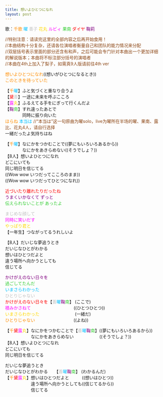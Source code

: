 ```yaml
---
title: 想いよひとつになれ
layout: post
---
```

歌：<font color="darkorange">千歌</font> <font color="deepskyblue">曜</font> <font color="silver">善子</font> <font color="gold">花丸</font> <font color="magenta">ルビィ</font> <font color="limegreen">果南</font> <font color="red">ダイヤ</font> <font color="purple">鞠莉</font>


<p><font color="saddlebrown">//特别注意：请读完这里的全部内容之后再开始食用！<br />
//本曲结构十分复杂，还请各位演唱者衡量自己和团队的能力情况来分配<br />
//双层括号表示里面的部分还含有和声，之后可能会专门针对本曲出一个更加详细的解说版本；本曲将不标注部分括号的演唱者<br />
//本曲在4th上加入了梨子，如需真9人版请前往4th ver</font></p>

<p><font color="darkorange">想いよひとつになれ</font>((想いがひとつになるとき))<br />
<font color="darkorange">このときを待っていた</font></p>

<p>【<font color="darkorange">千</font><font color="deepskyblue">曜</font>】ふと気づくと重なり合うよ<br />
【<font color="red">黛</font><font color="silver">善</font>】一途に未来を呼ぶこころ<br />
【<font color="magenta">露</font><font color="gold">丸</font>】ふるえてる手をにぎって行くんだよ<br />
【<font color="purple">鞠</font><font color="limegreen">南</font>】すれ違ったあとで<br />
　　　　同時に振り向いた<br />
<font color="darkorange">ほらね</font> <font color="deepskyblue">本当は</font> <font color="saddlebrown">//“本当は”这一句原曲为曜solo，live为曜所在半场的曜、果南、露比、花丸4人，请自行选择</font><br />
一緒だったよ気持ちはね</p>

<p>【<font color="darkorange">千</font><font color="deepskyblue">曜</font>】なにかをつかむことで((夢にもいろいろあるから))<br />
　　　　なにかをあきらめない((そうでしょ？))<br />
【8人】想いよひとつになれ<br />
どこにいても<br />
同じ明日を信じてる<br />
((Wow wow いつだってこころのまま))<br />
((Wow wow いつだってひとつになれ))</p>

<p><font color="red">近づいたり離れたりだったね</font><br />
<font color="purple">うまくいかなくて ずっと</font><br />
<font color="limegreen">伝えられないことが あったよ</font></p>

<p><font color="silver">まじめな顔して</font><br />
<font color="magenta">同時に笑いだす</font><br />
<font color="gold">やっぱり君と</font><br />
【一年生】つながってるうれしいよ</p>

<p>【8人】だいじな夢追うとき<br />
だいじなひとがわかる<br />
想いはひとつだよと<br />
違う場所へ向かうとしても<br />
信じてる</p>

<p><font color="purple">かけがえのない日々を</font><br />
<font color="limegreen">過ごしてたんだ</font><br />
<font color="deepskyblue">いまさらわかった</font><br />
<font color="silver">ひとりじゃない</font><br />
<font color="red">かけがえのない日々を</font>【<font color="silver">善</font><font color="deepskyblue">曜</font><font color="purple">鞠</font><font color="limegreen">南</font>】 (ここで)<br />
<font color="magenta">積みかさねて</font>　　　　　　　　　　((ひとつひとつ))<br />
<font color="gold">いまさらわかった</font>　　　　　　　　 (一緒だ)<br />
<font color="darkorange">ひとりじゃない</font>　　　　　　　　　((よね))</p>

<p>【<font color="darkorange">千</font><font color="red">黛</font><font color="magenta">露</font><font color="gold">丸</font>】なにかをつかむことで【<font color="silver">善</font><font color="deepskyblue">曜</font><font color="purple">鞠</font><font color="limegreen">南</font>】((夢にもいろいろあるから))<br />
　　　　　　なにかをあきらめない　　　　　　((そうでしょ？))<br />
【8人】想いよひとつになれ<br />
どこにいても<br />
同じ明日を信じてる</p>

<p>だいじな夢追うとき<br />
だいじなひとがわかる　　【<font color="silver">善</font><font color="deepskyblue">曜</font><font color="purple">鞠</font><font color="limegreen">南</font>】 (わかるんだ)<br />
【<font color="darkorange">千</font><font color="red">黛</font><font color="magenta">露</font><font color="gold">丸</font>】想いはひとつだよと　　　((想いはひとつ))<br />
　　　　　　違う場所へ向かうとしても((信じてるから))<br />
　　　　　　信じてる</p>